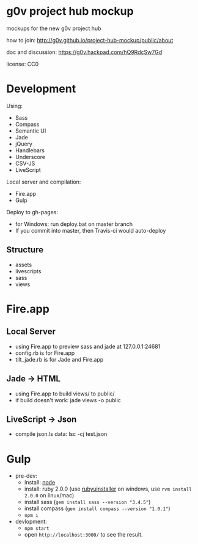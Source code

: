 g0v project hub mockup
==================

mockups for the new g0v project hub

how to join: http://g0v.github.io/project-hub-mockup/public/about

doc and discussion: https://g0v.hackpad.com/hQ9RdcSw7Gd

license: CC0

Development
============

Using:
* Sass
* Compass
* Semantic UI
* Jade
* jQuery
* Handlebars
* Underscore
* CSV-JS
* LiveScript

Local server and compilation:
* Fire.app
* Gulp

Deploy to gh-pages:
* for Windows: run deploy.bat on master branch
* If you commit into master, then Travis-ci would auto-deploy

Structure
------------
* assets
* livescripts
* sass
* views

Fire.app
============

Local Server
------------
* using Fire.app to preview sass and jade at 127.0.0.1:24681
* config.rb is for Fire.app
* tilt_jade.rb is for Jade and Fire.app

Jade -> HTML
------------
* using Fire.app to build views/ to public/
* if build doesn't work: jade views -o public

LiveScript -> Json
------------
* compile json.ls data: lsc -cj test.json

Gulp
============

* pre-dev:
    * install: [node](http://nodejs.org/)
    * install: ruby 2.0.0 (use [rubyuinstaller](http://rubyinstaller.org) on windows, use `rvm install 2.0.0` on linux/mac)
    * install sass (`gem install sass --version "3.4.5"`)
    * install compass (`gem install compass --version "1.0.1"`)
    * `npm i`
* devlopment:
    * `npm start`
    * open `http://localhost:3000/` to see the result.
